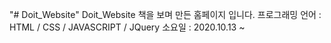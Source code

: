 "# Doit_Website" 
Doit_Website 책을 보며 만든 홈페이지 입니다.
프로그래밍 언어 : HTML / CSS / JAVASCRIPT / JQuery 
소요일 : 2020.10.13 ~ 

